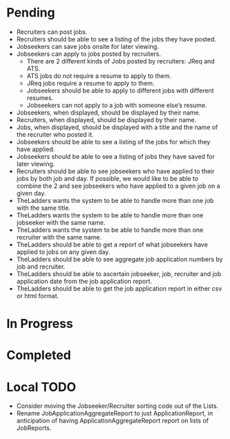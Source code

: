 # Pending

+ Recruiters can post jobs.
+ Recruiters should be able to see a listing of the jobs they have posted.
+ Jobseekers can save jobs onsite for later viewing.
+ Jobseekers can apply to jobs posted by recruiters.
    + There are 2 different kinds of Jobs posted by recruiters: JReq and ATS.
    + ATS jobs do not require a resume to apply to them.
    + JReq jobs require a resume to apply to them.
    + Jobseekers should be able to apply to different jobs with different resumes.
    + Jobseekers can not apply to a job with someone else’s resume.
+ Jobseekers, when displayed, should be displayed by their name.
+ Recruiters, when displayed, should be displayed by their name.
+ Jobs, when displayed, should be displayed with a title and the name of the recruiter who posted it.
+ Jobseekers should be able to see a listing of the jobs for which they have applied.
+ Jobseekers should be able to see a listing of jobs they have saved for later viewing.
+ Recruiters should be able to see jobseekers who have applied to their jobs by both job and day. If possible, we would like to be able to combine the 2 and see jobseekers who have applied to a given job on a given day.
+ TheLadders wants the system to be able to handle more than one job with the same title.
+ TheLadders wants the system to be able to handle more than one jobseeker with the same name.
+ TheLadders wants the system to be able to handle more than one recruiter with the same name.
+ TheLadders should be able to get a report of what jobseekers have applied to jobs on any given day.
+ TheLadders should be able to see aggregate job application numbers by job and recruiter.
+ TheLadders should be able to ascertain jobseeker, job, recruiter and job application date from the job application report.
+ TheLadders should be able to get the job application report in either csv or html format.

# In Progress

# Completed

# Local TODO

+ Consider moving the Jobseeker/Recruiter sorting code out of the Lists.
+ Rename JobApplicationAggregateReport to just ApplicationReport, in anticipation of having ApplicationAggregateReport report on lists of JobReports.

